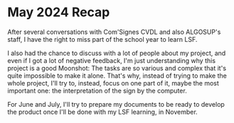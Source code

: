 # May 2024 Recap

After several conversations with Com'Signes CVDL and also ALGOSUP's staff, I have the right to miss part of the school year to learn LSF.

I also had the chance to discuss with a lot of people about my project, and even if I got a lot of negative feedback, I'm just understanding why this project is a good Moonshot: The tasks are so various and complex that it's quite impossible to make it alone. That's why, instead of trying to make the whole project, I'll try to, instead, focus on one part of it, maybe the most important one: the interpretation of the sign by the computer.

For June and July, I'll try to prepare my documents to be ready to develop the product once I'll be done with my LSF learning, in November.
